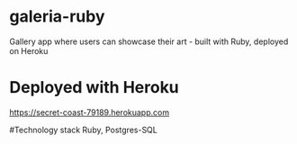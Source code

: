 # galeria-ruby
Gallery app where users can showcase their art - built with Ruby, deployed on Heroku

# Deployed with Heroku
https://secret-coast-79189.herokuapp.com

#Technology stack
Ruby, Postgres-SQL